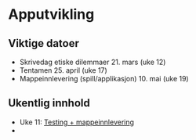 # Apputvikling

## Viktige datoer

- Skrivedag etiske dilemmaer 21. mars (uke 12)
- Tentamen 25. april (uke 17)
- Mappeinnlevering (spill/applikasjon) 10. mai (uke 19)

## Ukentlig innhold

- Uke 11: [Testing + mappeinnlevering](./uke11)
- 
